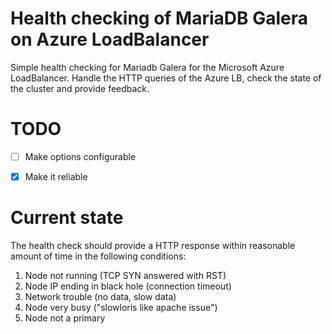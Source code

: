 # Health checking of MariaDB Galera on Azure LoadBalancer

Simple health checking for Mariadb Galera for the Microsoft Azure
LoadBalancer. Handle the HTTP queries of the Azure LB, check the
state of the cluster and provide feedback.

# TODO

- [ ] Make options configurable
- [x] Make it reliable


# Current state

The health check should provide a HTTP response within reasonable
amount of time in the following conditions:

1. Node not running (TCP SYN answered with RST)
2. Node IP ending in black hole (connection timeout)
3. Network trouble (no data, slow data)
4. Node very busy ("slowloris like apache issue")
4. Node not a primary

